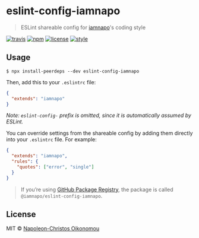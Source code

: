 # eslint-config-iamnapo

> ESLint shareable config for [iamnapo](https://iamnapo.me)'s coding style

[![travis](https://img.shields.io/travis/com/iamnapo/eslint-config-iamnapo.svg?style=for-the-badge&logo=travis&label=)](https://travis-ci.com/iamnapo/eslint-config-iamnapo) [![npm](https://img.shields.io/npm/v/eslint-config-iamnapo.svg?style=for-the-badge&logo=npm&label=)](https://www.npmjs.com/package/eslint-config-iamnapo) [![license](https://img.shields.io/github/license/iamnapo/eslint-config-iamnapo.svg?style=for-the-badge)](./LICENSE) [![style](https://img.shields.io/badge/code%20style-iamnapo-cyan.svg?style=for-the-badge)](https://iamnapo.me)

## Usage

```console
$ npx install-peerdeps --dev eslint-config-iamnapo
```

Then, add this to your `.eslintrc` file:

```json
{
  "extends": "iamnapo"
}
```

*Note: `eslint-config-` prefix is omitted, since it is automatically assumed by ESLint.*

You can override settings from the shareable config by adding them directly into your
`.eslintrc` file. For example:

```json
{
  "extends": "iamnapo",
  "rules": {
    "quotes": ["error", "single"]
  }
}
```

> If you’re using [GitHub Package Registry](https://github.com/features/package-registry), the package is called `@iamnapo/eslint-config-iamnapo`.

## License

MIT © [Napoleon-Christos Oikonomou](https://iamnapo.me)
